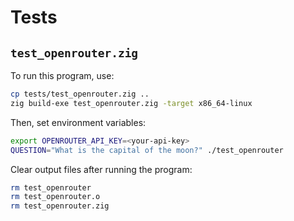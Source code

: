 # Tests

## `test_openrouter.zig`

To run this program, use:

```sh
cp tests/test_openrouter.zig ..
zig build-exe test_openrouter.zig -target x86_64-linux
```

Then, set environment variables:

```sh
export OPENROUTER_API_KEY=<your-api-key>
QUESTION="What is the capital of the moon?" ./test_openrouter
```

Clear output files after running the program:

```sh
rm test_openrouter
rm test_openrouter.o
rm test_openrouter.zig
```

